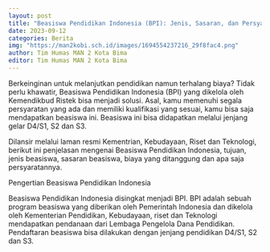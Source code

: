 ```yaml
---
layout: post
title: "Beasiswa Pendidikan Indonesia (BPI): Jenis, Sasaran, dan Persyaratannya"
date: 2023-09-12
categories: Berita
img: "https://man2kobi.sch.id/images/1694554237216_29f8fac4.png"
author: Tim Humas MAN 2 Kota Bima
editor: Tim Humas MAN 2 Kota Bima
---
```



Berkeinginan untuk melanjutkan pendidikan namun terhalang biaya? Tidak perlu khawatir, Beasiswa Pendidikan Indonesia (BPI) yang dikelola oleh Kemendikbud Ristek bisa menjadi solusi. Asal, kamu memenuhi segala persyaratan yang ada dan memiliki kualifikasi yang sesuai, kamu bisa saja mendapatkan beasiswa ini. Beasiswa ini bisa didapatkan melalui jenjang gelar D4/S1, S2 dan S3.

Dilansir melalui laman resmi Kementrian, Kebudayaan, Riset dan Teknologi, berikut ini penjelasan mengenai Beasiswa Pendidikan Indonesia, tujuan, jenis beasiswa, sasaran beasiswa, biaya yang ditanggung dan apa saja persyaratannya.

Pengertian Beasiswa Pendidikan Indonesia

Beasiswa Pendidikan Indonesia disingkat menjadi BPI. BPI adalah sebuah program beasiswa yang diberikan oleh Pemerintah Indonesia dan dikelola oleh Kementerian Pendidikan, Kebudayaan, riset dan Teknologi mendapatkan pendanaan dari Lembaga Pengelola Dana Pendidikan. Pendaftaran beasiswa bisa dilakukan dengan jenjang pendidikan D4/S1, S2 dan S3.
